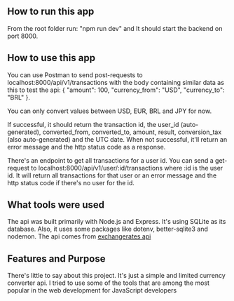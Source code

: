 ## How to run this app

From the root folder run: "npm run dev" and It should start the backend on port 8000.

## How to use this app
You can use Postman to send post-requests to localhost:8000/api/v1/transactions with the body containing similar data as this to test the api:
{
    "amount": 100,
    "currency_from": "USD",
    "currency_to": "BRL"
}.

You can only convert values between USD, EUR, BRL and JPY for now.

If successful, it should return the transaction id, the user_id (auto-generated), converted_from, converted_to, amount, result, conversion_tax (also auto-generated) and the UTC date. When not successful, it'll return an error message and the http status code as a response.

There's an endpoint to get all transactions for a user id. You can send a get-request to localhost:8000/api/v1/user/:id/transactions where :id is the user id. It will return all transactions for that user or an error message and the http status code if there's no user for the id.

## What tools were used

The api was built primarily with Node.js and Express. It's using SQLite as its database. Also, it uses some packages like dotenv, better-sqlite3 and nodemon. The api comes from [exchangerates api](https://exchangeratesapi.io)

## Features and Purpose

There's little to say about this project. It's just a simple and limited currency converter api. I tried to use some of the tools that are among the most popular in the web development for JavaScript developers
